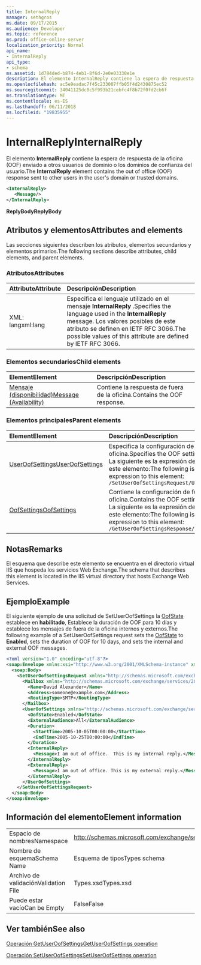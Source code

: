 ```yaml
---
title: InternalReply
manager: sethgros
ms.date: 09/17/2015
ms.audience: Developer
ms.topic: reference
ms.prod: office-online-server
localization_priority: Normal
api_name:
- InternalReply
api_type:
- schema
ms.assetid: 1d784ded-b874-4eb1-8f6d-2e0e03330e1e
description: El elemento InternalReply contiene la espera de respuesta de la oficina (OOF) enviado a otros usuarios de dominio o los dominios de confianza del usuario.
ms.openlocfilehash: ac5e9eadac7f45c233007ffb05f4d2430875ec52
ms.sourcegitcommit: 34041125dc8c5f993b21cebfc4f8b72f0fd2cb6f
ms.translationtype: MT
ms.contentlocale: es-ES
ms.lasthandoff: 06/11/2018
ms.locfileid: "19835955"
---
```

# <a name="internalreply"></a><span data-ttu-id="7b7bc-103">InternalReply</span><span class="sxs-lookup"><span data-stu-id="7b7bc-103">InternalReply</span></span>

<span data-ttu-id="7b7bc-104">El elemento **InternalReply** contiene la espera de respuesta de la oficina (OOF) enviado a otros usuarios de dominio o los dominios de confianza del usuario.</span><span class="sxs-lookup"><span data-stu-id="7b7bc-104">The **InternalReply** element contains the out of office (OOF) response sent to other users in the user's domain or trusted domains.</span></span> 
  
```XML
<InternalReply>
   <Message/> 
</InternalReply>
```

 <span data-ttu-id="7b7bc-105">**ReplyBody**</span><span class="sxs-lookup"><span data-stu-id="7b7bc-105">**ReplyBody**</span></span>
## <a name="attributes-and-elements"></a><span data-ttu-id="7b7bc-106">Atributos y elementos</span><span class="sxs-lookup"><span data-stu-id="7b7bc-106">Attributes and elements</span></span>

<span data-ttu-id="7b7bc-107">Las secciones siguientes describen los atributos, elementos secundarios y elementos primarios.</span><span class="sxs-lookup"><span data-stu-id="7b7bc-107">The following sections describe attributes, child elements, and parent elements.</span></span>
  
### <a name="attributes"></a><span data-ttu-id="7b7bc-108">Atributos</span><span class="sxs-lookup"><span data-stu-id="7b7bc-108">Attributes</span></span>

|<span data-ttu-id="7b7bc-109">**Attribute**</span><span class="sxs-lookup"><span data-stu-id="7b7bc-109">**Attribute**</span></span>|<span data-ttu-id="7b7bc-110">**Descripción**</span><span class="sxs-lookup"><span data-stu-id="7b7bc-110">**Description**</span></span>|
|:-----|:-----|
|<span data-ttu-id="7b7bc-111">XML: lang</span><span class="sxs-lookup"><span data-stu-id="7b7bc-111">xml:lang</span></span>  <br/> |<span data-ttu-id="7b7bc-112">Especifica el lenguaje utilizado en el mensaje **InternalReply** .</span><span class="sxs-lookup"><span data-stu-id="7b7bc-112">Specifies the language used in the **InternalReply** message.</span></span> <span data-ttu-id="7b7bc-113">Los valores posibles de este atributo se definen en IETF RFC 3066.</span><span class="sxs-lookup"><span data-stu-id="7b7bc-113">The possible values of this attribute are defined by IETF RFC 3066.</span></span>  <br/> |
   
### <a name="child-elements"></a><span data-ttu-id="7b7bc-114">Elementos secundarios</span><span class="sxs-lookup"><span data-stu-id="7b7bc-114">Child elements</span></span>

|<span data-ttu-id="7b7bc-115">**Element**</span><span class="sxs-lookup"><span data-stu-id="7b7bc-115">**Element**</span></span>|<span data-ttu-id="7b7bc-116">**Descripción**</span><span class="sxs-lookup"><span data-stu-id="7b7bc-116">**Description**</span></span>|
|:-----|:-----|
|[<span data-ttu-id="7b7bc-117">Mensaje (disponibilidad)</span><span class="sxs-lookup"><span data-stu-id="7b7bc-117">Message (Availability)</span></span>](message-availability.md) <br/> |<span data-ttu-id="7b7bc-118">Contiene la respuesta de fuera de la oficina.</span><span class="sxs-lookup"><span data-stu-id="7b7bc-118">Contains the OOF response.</span></span>  <br/> |
   
### <a name="parent-elements"></a><span data-ttu-id="7b7bc-119">Elementos principales</span><span class="sxs-lookup"><span data-stu-id="7b7bc-119">Parent elements</span></span>

|<span data-ttu-id="7b7bc-120">**Element**</span><span class="sxs-lookup"><span data-stu-id="7b7bc-120">**Element**</span></span>|<span data-ttu-id="7b7bc-121">**Descripción**</span><span class="sxs-lookup"><span data-stu-id="7b7bc-121">**Description**</span></span>|
|:-----|:-----|
|[<span data-ttu-id="7b7bc-122">UserOofSettings</span><span class="sxs-lookup"><span data-stu-id="7b7bc-122">UserOofSettings</span></span>](useroofsettings.md) <br/> |<span data-ttu-id="7b7bc-123">Especifica la configuración de fuera de la oficina.</span><span class="sxs-lookup"><span data-stu-id="7b7bc-123">Specifies the OOF settings.</span></span>  <br/> <span data-ttu-id="7b7bc-124">La siguiente es la expresión de XPath para este elemento:</span><span class="sxs-lookup"><span data-stu-id="7b7bc-124">The following is the XPath expression to this element:</span></span>  <br/>  `/SetUserOofSettingsRequest/UserOofSettings` <br/> |
|[<span data-ttu-id="7b7bc-125">OofSettings</span><span class="sxs-lookup"><span data-stu-id="7b7bc-125">OofSettings</span></span>](oofsettings.md) <br/> |<span data-ttu-id="7b7bc-126">Contiene la configuración de fuera de la oficina.</span><span class="sxs-lookup"><span data-stu-id="7b7bc-126">Contains the OOF settings.</span></span>  <br/> <span data-ttu-id="7b7bc-127">La siguiente es la expresión de XPath para este elemento:</span><span class="sxs-lookup"><span data-stu-id="7b7bc-127">The following is the XPath expression to this element:</span></span>  <br/>  `/GetUserOofSettingsResponse/OofSettings` <br/> |
   
## <a name="remarks"></a><span data-ttu-id="7b7bc-128">Notas</span><span class="sxs-lookup"><span data-stu-id="7b7bc-128">Remarks</span></span>

<span data-ttu-id="7b7bc-129">El esquema que describe este elemento se encuentra en el directorio virtual IIS que hospeda los servicios Web Exchange.</span><span class="sxs-lookup"><span data-stu-id="7b7bc-129">The schema that describes this element is located in the IIS virtual directory that hosts Exchange Web Services.</span></span>
  
## <a name="example"></a><span data-ttu-id="7b7bc-130">Ejemplo</span><span class="sxs-lookup"><span data-stu-id="7b7bc-130">Example</span></span>

<span data-ttu-id="7b7bc-131">El siguiente ejemplo de una solicitud de SetUserOofSettings la [OofState](oofstate.md) establece en **habilitado**, Establece la duración de OOF para 10 días y establece los mensajes de fuera de la oficina internos y externos.</span><span class="sxs-lookup"><span data-stu-id="7b7bc-131">The following example of a SetUserOofSettings request sets the [OofState](oofstate.md) to **Enabled**, sets the duration of OOF for 10 days, and sets the internal and external OOF messages.</span></span>
  
```XML
<?xml version="1.0" encoding="utf-8"?>
<soap:Envelope xmlns:xsi="http://www.w3.org/2001/XMLSchema-instance" xmlns:xsd="http://www.w3.org/2001/XMLSchema" xmlns:soap="http://schemas.xmlsoap.org/soap/envelope/">
  <soap:Body>
    <SetUserOofSettingsRequest xmlns="http://schemas.microsoft.com/exchange/services/2006/messages">
      <Mailbox xmlns="http://schemas.microsoft.com/exchange/services/2006/types">
        <Name>David Alexander</Name>
        <Address>someone@example.com</Address>
        <RoutingType>SMTP</RoutingType>
      </Mailbox>
      <UserOofSettings xmlns="http://schemas.microsoft.com/exchange/services/2006/types">
        <OofState>Enabled</OofState>
        <ExternalAudience>All</ExternalAudience>
        <Duration>
          <StartTime>2005-10-05T00:00:00</StartTime>
          <EndTime>2005-10-25T00:00:00</EndTime>
        </Duration>
        <InternalReply>
          <Message>I am out of office.  This is my internal reply.</Message>
        </InternalReply>
        <ExternalReply>
          <Message>I am out of office. This is my external reply.</Message>
        </ExternalReply>
      </UserOofSettings>
    </SetUserOofSettingsRequest>
  </soap:Body>
</soap:Envelope>
```

## <a name="element-information"></a><span data-ttu-id="7b7bc-132">Información del elemento</span><span class="sxs-lookup"><span data-stu-id="7b7bc-132">Element information</span></span>

|||
|:-----|:-----|
|<span data-ttu-id="7b7bc-133">Espacio de nombres</span><span class="sxs-lookup"><span data-stu-id="7b7bc-133">Namespace</span></span>  <br/> |http://schemas.microsoft.com/exchange/services/2006/types  <br/> |
|<span data-ttu-id="7b7bc-134">Nombre de esquema</span><span class="sxs-lookup"><span data-stu-id="7b7bc-134">Schema Name</span></span>  <br/> |<span data-ttu-id="7b7bc-135">Esquema de tipos</span><span class="sxs-lookup"><span data-stu-id="7b7bc-135">Types schema</span></span>  <br/> |
|<span data-ttu-id="7b7bc-136">Archivo de validación</span><span class="sxs-lookup"><span data-stu-id="7b7bc-136">Validation File</span></span>  <br/> |<span data-ttu-id="7b7bc-137">Types.xsd</span><span class="sxs-lookup"><span data-stu-id="7b7bc-137">Types.xsd</span></span>  <br/> |
|<span data-ttu-id="7b7bc-138">Puede estar vacío</span><span class="sxs-lookup"><span data-stu-id="7b7bc-138">Can be Empty</span></span>  <br/> |<span data-ttu-id="7b7bc-139">False</span><span class="sxs-lookup"><span data-stu-id="7b7bc-139">False</span></span>  <br/> |
   
## <a name="see-also"></a><span data-ttu-id="7b7bc-140">Ver también</span><span class="sxs-lookup"><span data-stu-id="7b7bc-140">See also</span></span>



[<span data-ttu-id="7b7bc-141">Operación GetUserOofSettings</span><span class="sxs-lookup"><span data-stu-id="7b7bc-141">GetUserOofSettings operation</span></span>](getuseroofsettings-operation.md)
  
[<span data-ttu-id="7b7bc-142">Operación SetUserOofSettings</span><span class="sxs-lookup"><span data-stu-id="7b7bc-142">SetUserOofSettings operation</span></span>](setuseroofsettings-operation.md)

